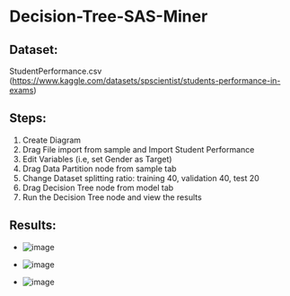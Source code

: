 # Decision-Tree-SAS-Miner

**Dataset:** 
-
StudentPerformance.csv (https://www.kaggle.com/datasets/spscientist/students-performance-in-exams)

**Steps:**
-
1. Create Diagram
2. Drag File import from sample and Import Student Performance
3. Edit Variables (i.e, set Gender as Target)
4. Drag Data Partition node from sample tab
5. Change Dataset splitting ratio: training 40, validation 40, test 20
6. Drag Decision Tree node from model tab
7. Run the Decision Tree node and view the results 


**Results:**
-
- ![image](https://user-images.githubusercontent.com/98597962/160176285-91cc2103-6701-48ca-b868-24044e081ab4.png)

- ![image](https://user-images.githubusercontent.com/98597962/160176314-889b1465-dda6-4b14-ad81-d313f553db9a.png)

- ![image](https://user-images.githubusercontent.com/98597962/160176345-85f2caa0-6872-4651-b6a9-937a3127870e.png)

